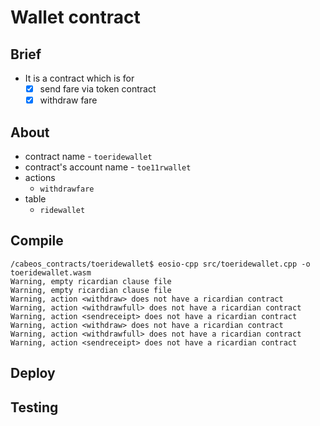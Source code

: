 # Wallet contract
## Brief
* It is a contract which is for 
	- [x] send fare via token contract
	- [x] withdraw fare

## About
* contract name - `toeridewallet`
* contract's account name - `toe11rwallet`
* actions
	- `withdrawfare`
* table
	- `ridewallet`

## Compile
```console
/cabeos_contracts/toeridewallet$ eosio-cpp src/toeridewallet.cpp -o toeridewallet.wasm
Warning, empty ricardian clause file
Warning, empty ricardian clause file
Warning, action <withdraw> does not have a ricardian contract
Warning, action <withdrawfull> does not have a ricardian contract
Warning, action <sendreceipt> does not have a ricardian contract
Warning, action <withdraw> does not have a ricardian contract
Warning, action <withdrawfull> does not have a ricardian contract
Warning, action <sendreceipt> does not have a ricardian contract
```

## Deploy

## Testing
